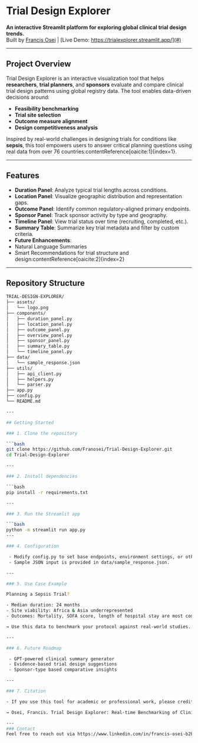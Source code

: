 # Trial Design Explorer

**An interactive Streamlit platform for exploring global clinical trial design trends.**  
Built by [Francis Osei](https://github.com/Franosei) | [Live Demo: https://trialexplorer.streamlit.app/](#)

---

## Project Overview

Trial Design Explorer is an interactive visualization tool that helps **researchers**, **trial planners**, and **sponsors** evaluate and compare clinical trial design patterns using global registry data. The tool enables data-driven decisions around:

- **Feasibility benchmarking**
- **Trial site selection**
- **Outcome measure alignment**
- **Design competitiveness analysis**

Inspired by real-world challenges in designing trials for conditions like **sepsis**, this tool empowers users to answer critical planning questions using real data from over 76 countries:contentReference[oaicite:1]{index=1}.

---

## Features

-  **Duration Panel**: Analyze typical trial lengths across conditions.
-  **Location Panel**: Visualize geographic distribution and representation gaps.
-  **Outcome Panel**: Identify common regulatory-aligned primary endpoints.
-  **Sponsor Panel**: Track sponsor activity by type and geography.
-  **Timeline Panel**: View trial status over time (recruiting, completed, etc.).
-  **Summary Table**: Summarize key trial metadata and filter by custom criteria.
-  **Future Enhancements**:
  - Natural Language Summaries
  - Smart Recommendations for trial structure and design:contentReference[oaicite:2]{index=2}

---

## Repository Structure

```bash
TRIAL-DESIGN-EXPLORER/
├── assets/
│   └── logo.png
├── components/
│   ├── duration_panel.py
│   ├── location_panel.py
│   ├── outcome_panel.py
│   ├── overview_panel.py
│   ├── sponsor_panel.py
│   ├── summary_table.py
│   └── timeline_panel.py
├── data/
│   └── sample_response.json
├── utils/
│   ├── api_client.py
│   ├── helpers.py
│   └── parser.py
├── app.py
├── config.py
└── README.md

---

## Getting Started

### 1. Clone the repository

```bash
git clone https://github.com/Franosei/Trial-Design-Explorer.git
cd Trial-Design-Explorer

---

### 2. Install dependencies

```bash
pip install -r requirements.txt

---

### 3. Run the Streamlit app

```bash
python -m streamlit run app.py
---

### 4. Configuration

 - Modify config.py to set base endpoints, environment settings, or other parameters as needed.
 - Sample JSON input is provided in data/sample_response.json.

---

### 5. Use Case Example

Planning a Sepsis Trial?

- Median duration: 24 months
- Site viability: Africa & Asia underrepresented
- Outcomes: Mortality, SOFA score, length of hospital stay are most common

→ Use this data to benchmark your protocol against real-world studies.

---

### 6. Future Roadmap

 - GPT-powered clinical summary generator
 - Evidence-based trial design suggestions
 - Sponsor-type based comparative insights

---

### 7. Citation

- If you use this tool for academic or professional work, please credit:

→ Osei, Francis. Trial Design Explorer: Real-time Benchmarking of Clinical Trials Using Registry Data. 2025.

---
### Contact
Feel free to reach out via https://www.linkedin.com/in/francis-osei-b2b02116a/ for collaborations or feedback!